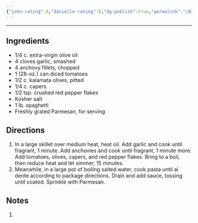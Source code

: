 ```yaml
---
{"john-rating":8,"danielle-rating":0,"dg-publish":true,"permalink":"/02-inbox/pasta-puttanseca/","dgPassFrontmatter":true}
---
```



---

## Ingredients

- 1/4 c. extra-virgin olive oil
- 4 cloves garlic, smashed
- 4 anchovy fillets, chopped
- 1 (28-oz.) can diced tomatoes
- 1/2 c. kalamata olives, pitted
- 1/4 c. capers
- 1/2 tsp. crushed red pepper flakes
- Kosher salt
- 1 lb. spaghetti
- Freshly grated Parmesan, for serving

## Directions

1. In a large skillet over medium heat, heat oil. Add garlic and cook until fragrant, 1 minute. Add anchovies and cook until fragrant, 1 minute more. Add tomatoes, olives, capers, and red pepper flakes. Bring to a boil, then reduce heat and let simmer, 15 minutes. 
2. Meanwhile, in a large pot of boiling salted water, cook pasta until al dente according to package directions. Drain and add sauce, tossing until coated. Sprinkle with Parmesan.

## Notes

1. 
